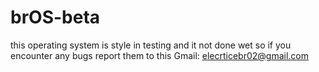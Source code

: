 # brOS-beta
this operating system is style in testing and it not done wet so if you encounter any bugs report them to this Gmail: elecrticebr02@gmail.com
